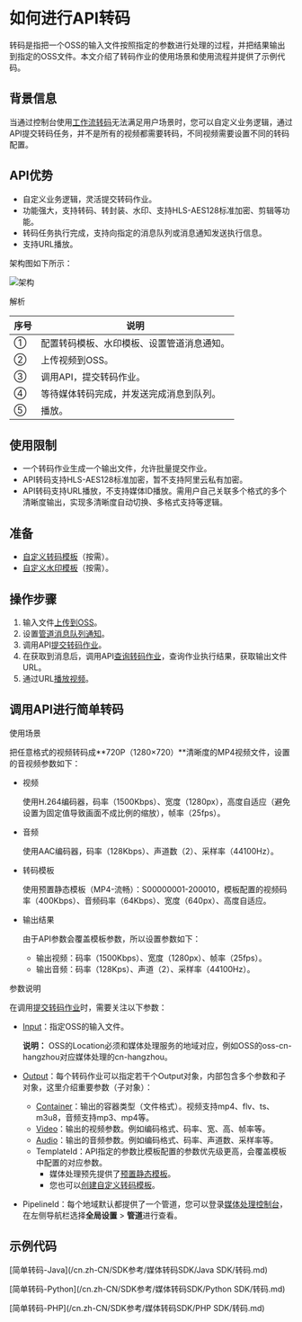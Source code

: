 # 如何进行API转码

转码是指把一个OSS的输入文件按照指定的参数进行处理的过程，并把结果输出到指定的OSS文件。本文介绍了转码作业的使用场景和使用流程并提供了示例代码。

## 背景信息

当通过控制台使用[工作流转码](/cn.zh-CN/快速入门/快速使用工作流.md)无法满足用户场景时，您可以自定义业务逻辑，通过API提交转码任务，并不是所有的视频都需要转码，不同视频需要设置不同的转码配置。

## API优势

-   自定义业务逻辑，灵活提交转码作业。
-   功能强大，支持转码、转封装、水印、支持HLS-AES128标准加密、剪辑等功能。
-   转码任务执行完成，支持向指定的消息队列或消息通知发送执行信息。
-   支持URL播放。

架构图如下所示：

![架构](https://static-aliyun-doc.oss-accelerate.aliyuncs.com/assets/img/11372/154381785510095_zh-CN.png)

解析

|序号|说明|
|--|--|
|①|配置转码模板、水印模板、设置管道消息通知。|
|②|上传视频到OSS。|
|③|调用API，提交转码作业。|
|④|等待媒体转码完成，并发送完成消息到队列。|
|⑤|播放。|

## 使用限制

-   一个转码作业生成一个输出文件，允许批量提交作业。
-   API转码支持HLS-AES128标准加密，暂不支持阿里云私有加密。
-   API转码支持URL播放，不支持媒体ID播放。需用户自己关联多个格式的多个清晰度输出，实现多清晰度自动切换、多格式支持等逻辑。

## 准备

-   [自定义转码模板](/cn.zh-CN/控制台指南/全局设置/转码模版.md)（按需）。
-   [自定义水印模板](/cn.zh-CN/控制台指南/全局设置/水印模板.md)（按需）。

## 操作步骤

1.  输入文件[上传到OSS](/cn.zh-CN/最佳实践/如何上传视频.md)。
2.  设置[管道消息队列通知](/cn.zh-CN/用户指南/转码消息通知.md)。
3.  调用API[提交转码作业](/cn.zh-CN/API参考/转码接口/提交转码作业.md)。
4.  在获取到消息后，调用API[查询转码作业](/cn.zh-CN/API参考/转码接口/查询转码作业.md)，查询作业执行结果，获取输出文件URL。
5.  通过URL[播放视频](/cn.zh-CN/开发指南/视频播放/视频播放.md)。

## 调用API进行简单转码

使用场景

把任意格式的视频转码成**720P（1280×720）**清晰度的MP4视频文件，设置的音视频参数如下：

-   视频

    使用H.264编码器，码率（1500Kbps）、宽度（1280px），高度自适应（避免设置为固定值导致画面不成比例的缩放），帧率（25fps）。

-   音频

    使用AAC编码器，码率（128Kbps）、声道数（2）、采样率（44100Hz）。

-   转码模板

    使用预置静态模板（MP4-流畅）：S00000001-200010，模板配置的视频码率（400Kbps）、音频码率（64Kbps）、宽度（640px）、高度自适应。

-   输出结果

    由于API参数会覆盖模板参数，所以设置参数如下：

    -   输出视频：码率（1500Kbps）、宽度（1280px）、帧率（25fps）。
    -   输出音频：码率（128Kps）、声道（2）、采样率（44100Hz）。

参数说明

在调用[提交转码作业](/cn.zh-CN/API参考/转码接口/提交转码作业.md)时，需要关注以下参数：

-   [Input](/cn.zh-CN/API参考/附录/参数详情.md)：指定OSS的输入文件。

    **说明：** OSS的Location必须和媒体处理服务的地域对应，例如OSS的oss-cn-hangzhou对应媒体处理的cn-hangzhou。

-   [Output](/cn.zh-CN/API参考/附录/参数详情.md)：每个转码作业可以指定若干个Output对象，内部包含多个参数和子对象，这里介绍重要参数（子对象）：
    -   [Container](/cn.zh-CN/API参考/附录/参数详情.md)：输出的容器类型（文件格式）。视频支持mp4、flv、ts、m3u8，音频支持mp3、mp4等。
    -   [Video](/cn.zh-CN/API参考/附录/参数详情.md)：输出的视频参数。例如编码格式、码率、宽、高、帧率等。
    -   [Audio](/cn.zh-CN/API参考/附录/参数详情.md)：输出的音频参数。例如编码格式、码率、声道数、采样率等。
    -   TemplateId：API指定的参数比模板配置的参数优先级更高，会覆盖模板中配置的对应参数。
        -   媒体处理预先提供了[预置静态模板](/cn.zh-CN/API参考/附录/预置模版详情.md)。
        -   您也可以[创建自定义转码模板](/cn.zh-CN/控制台指南/全局设置/转码模版.md)。
-   PipelineId：每个地域默认都提供了一个管道，您可以登录[媒体处理控制台](https://mps.console.aliyun.com/overview)，在左侧导航栏选择**全局设置** \> **管道**进行查看。

## 示例代码

[简单转码-Java](/cn.zh-CN/SDK参考/媒体转码SDK/Java SDK/转码.md)

[简单转码-Python](/cn.zh-CN/SDK参考/媒体转码SDK/Python SDK/转码.md)

[简单转码-PHP](/cn.zh-CN/SDK参考/媒体转码SDK/PHP SDK/转码.md)

